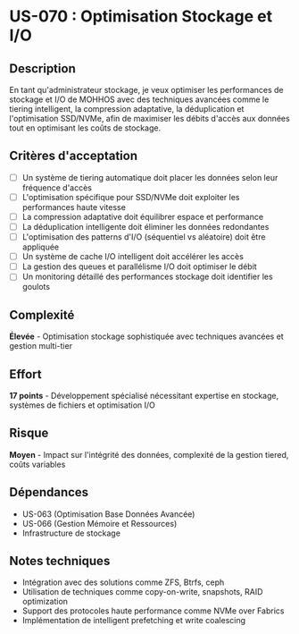 # US-070 : Optimisation Stockage et I/O

## Description
En tant qu'administrateur stockage, je veux optimiser les performances de stockage et I/O de MOHHOS avec des techniques avancées comme le tiering intelligent, la compression adaptative, la déduplication et l'optimisation SSD/NVMe, afin de maximiser les débits d'accès aux données tout en optimisant les coûts de stockage.

## Critères d'acceptation
- [ ] Un système de tiering automatique doit placer les données selon leur fréquence d'accès
- [ ] L'optimisation spécifique pour SSD/NVMe doit exploiter les performances haute vitesse
- [ ] La compression adaptative doit équilibrer espace et performance
- [ ] La déduplication intelligente doit éliminer les données redondantes
- [ ] L'optimisation des patterns d'I/O (séquentiel vs aléatoire) doit être appliquée
- [ ] Un système de cache I/O intelligent doit accélérer les accès
- [ ] La gestion des queues et parallélisme I/O doit optimiser le débit
- [ ] Un monitoring détaillé des performances stockage doit identifier les goulots

## Complexité
**Élevée** - Optimisation stockage sophistiquée avec techniques avancées et gestion multi-tier

## Effort
**17 points** - Développement spécialisé nécessitant expertise en stockage, systèmes de fichiers et optimisation I/O

## Risque
**Moyen** - Impact sur l'intégrité des données, complexité de la gestion tiered, coûts variables

## Dépendances
- US-063 (Optimisation Base Données Avancée)
- US-066 (Gestion Mémoire et Ressources)
- Infrastructure de stockage

 ## Notes techniques
- Intégration avec des solutions comme ZFS, Btrfs, ceph
- Utilisation de techniques comme copy-on-write, snapshots, RAID optimization
- Support des protocoles haute performance comme NVMe over Fabrics
- Implémentation de intelligent prefetching et write coalescing